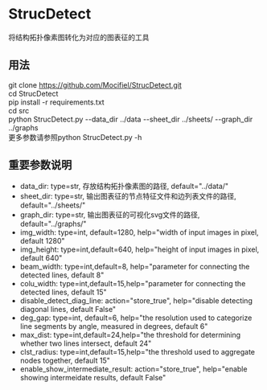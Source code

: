 # StrucDetect
将结构拓扑像素图转化为对应的图表征的工具
## 用法
git clone https://github.com/Mocifiel/StrucDetect.git  
cd StrucDetect  
pip install -r requirements.txt  
cd src  
python StrucDetect.py --data_dir ../data --sheet_dir ../sheets/ --graph_dir ../graphs  
更多参数请参照python StrucDetect.py -h  

## 重要参数说明
- data_dir: type=str, 存放结构拓扑像素图的路径, default="../data/"
- sheet_dir: type=str, 输出图表征的节点特征文件和边列表文件的路径, default="../sheets/"
- graph_dir: type=str, 输出图表征的可视化svg文件的路径, default="../graphs/"
- img_width: type=int, default=1280, help="width of input images in pixel, default 1280"
- img_height: type=int,default=640,  help="height of input images in pixel, default 640"
- beam_width: type=int,default=8, help="parameter for connecting the detected lines, default 8"
- colu_width: type=int,default=15,help="parameter for connecting the detected lines, default 15"
- disable_detect_diag_line: action="store_true", help="disable detecting diagonal lines, default False"
- deg_gap: type=int, default=6, help="the resolution used to categorize line segments by angle, measured in degrees, default 6"
- max_dist: type=int,default=24,help="the threshold for determining whether two lines intersect, default 24"
- clst_radius: type=int,default=15,help="the threshold used to aggregate nodes together, default 15"
- enable_show_intermediate_result: action="store_true", help="enable showing intermeidate results, default False"





